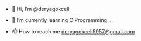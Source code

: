 - 👋 Hi, I’m @deryagokceli

- 🌱 I’m currently learning C Programming ...

- 📫 How to reach me deryagokceli5957@gmail.com

<!---
bendenizderya/bendenizderya is a ✨ special ✨ repository because its `README.md` (this file) appears on your GitHub profile.
You can click the Preview link to take a look at your changes.
--->
